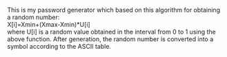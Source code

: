 This is my password generator which based on this algorithm for obtaining a random number:  
X[i]=Xmin+(Xmax-Xmin)*U[i]  
where U[i] is a random value obtained in the interval from 0 to 1 using the above function. After generation, the random number is converted into a symbol according to the ASCII table.  
